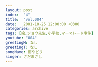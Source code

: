 ```yaml
---
layout: post
index:  "4"
title:  "vol.004"
date:   2001-10-25 12:00:00 +0300
categories: archive
tags: [絵,ジョウ先生,小学校,マーマレード事件]
youtube: "004"
greetingM: なし
greetingT: なし
songName: 雨やどり
singer: さだまさし
---
```


